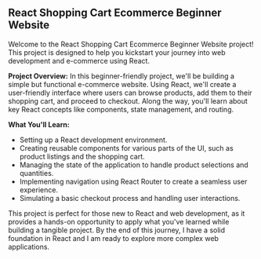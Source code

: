 

## React Shopping Cart Ecommerce Beginner Website

Welcome to the React Shopping Cart Ecommerce Beginner Website project! This project is designed to help you kickstart your journey into web development and e-commerce using React.

**Project Overview:**
In this beginner-friendly project, we'll be building a simple but functional e-commerce website. Using React, we'll create a user-friendly interface where users can browse products, add them to their shopping cart, and proceed to checkout. Along the way, you'll learn about key React concepts like components, state management, and routing.

**What You'll Learn:**
- Setting up a React development environment.
- Creating reusable components for various parts of the UI, such as product listings and the shopping cart.
- Managing the state of the application to handle product selections and quantities.
- Implementing navigation using React Router to create a seamless user experience.
- Simulating a basic checkout process and handling user interactions.

This project is perfect for those new to React and web development, as it provides a hands-on opportunity to apply what you've learned while building a tangible project. By the end of this journey, I have a solid foundation in React and I am ready to explore more complex web applications.

